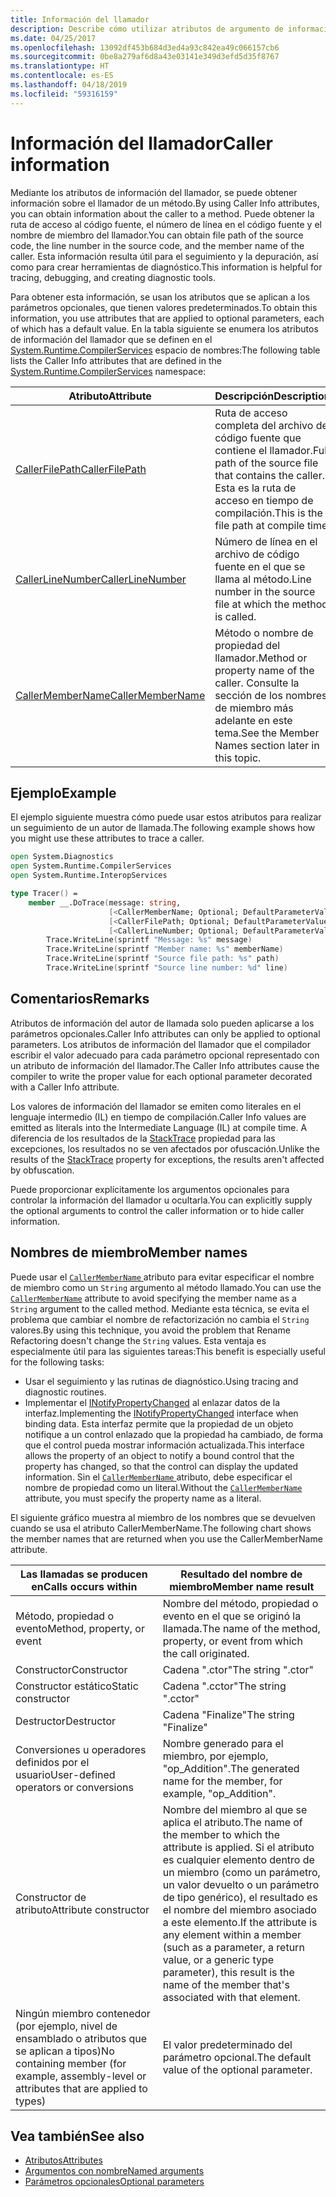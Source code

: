 ```yaml
---
title: Información del llamador
description: Describe cómo utilizar atributos de argumento de información del autor de llamada para obtener información del llamador de un método.
ms.date: 04/25/2017
ms.openlocfilehash: 13092df453b684d3ed4a93c842ea49c066157cb6
ms.sourcegitcommit: 0be8a279af6d8a43e03141e349d3efd5d35f8767
ms.translationtype: HT
ms.contentlocale: es-ES
ms.lasthandoff: 04/18/2019
ms.locfileid: "59316159"
---
```

# <a name="caller-information"></a><span data-ttu-id="4761a-103">Información del llamador</span><span class="sxs-lookup"><span data-stu-id="4761a-103">Caller information</span></span>

<span data-ttu-id="4761a-104">Mediante los atributos de información del llamador, se puede obtener información sobre el llamador de un método.</span><span class="sxs-lookup"><span data-stu-id="4761a-104">By using Caller Info attributes, you can obtain information about the caller to a method.</span></span> <span data-ttu-id="4761a-105">Puede obtener la ruta de acceso al código fuente, el número de línea en el código fuente y el nombre de miembro del llamador.</span><span class="sxs-lookup"><span data-stu-id="4761a-105">You can obtain file path of the source code, the line number in the source code, and the member name of the caller.</span></span> <span data-ttu-id="4761a-106">Esta información resulta útil para el seguimiento y la depuración, así como para crear herramientas de diagnóstico.</span><span class="sxs-lookup"><span data-stu-id="4761a-106">This information is helpful for tracing, debugging, and creating diagnostic tools.</span></span>

<span data-ttu-id="4761a-107">Para obtener esta información, se usan los atributos que se aplican a los parámetros opcionales, que tienen valores predeterminados.</span><span class="sxs-lookup"><span data-stu-id="4761a-107">To obtain this information, you use attributes that are applied to optional parameters, each of which has a default value.</span></span> <span data-ttu-id="4761a-108">En la tabla siguiente se enumera los atributos de información del llamador que se definen en el [System.Runtime.CompilerServices](/dotnet/api/system.runtime.compilerservices) espacio de nombres:</span><span class="sxs-lookup"><span data-stu-id="4761a-108">The following table lists the Caller Info attributes that are defined in the [System.Runtime.CompilerServices](/dotnet/api/system.runtime.compilerservices) namespace:</span></span>

|<span data-ttu-id="4761a-109">Atributo</span><span class="sxs-lookup"><span data-stu-id="4761a-109">Attribute</span></span>|<span data-ttu-id="4761a-110">Descripción</span><span class="sxs-lookup"><span data-stu-id="4761a-110">Description</span></span>|<span data-ttu-id="4761a-111">Tipo</span><span class="sxs-lookup"><span data-stu-id="4761a-111">Type</span></span>|
|---------|-----------|----|
|[<span data-ttu-id="4761a-112">CallerFilePath</span><span class="sxs-lookup"><span data-stu-id="4761a-112">CallerFilePath</span></span>](/dotnet/api/system.runtime.compilerservices.callerfilepathattribute)|<span data-ttu-id="4761a-113">Ruta de acceso completa del archivo de código fuente que contiene el llamador.</span><span class="sxs-lookup"><span data-stu-id="4761a-113">Full path of the source file that contains the caller.</span></span> <span data-ttu-id="4761a-114">Esta es la ruta de acceso en tiempo de compilación.</span><span class="sxs-lookup"><span data-stu-id="4761a-114">This is the file path at compile time.</span></span>|`String`
|[<span data-ttu-id="4761a-115">CallerLineNumber</span><span class="sxs-lookup"><span data-stu-id="4761a-115">CallerLineNumber</span></span>](/dotnet/api/system.runtime.compilerservices.callerlinenumberattribute)|<span data-ttu-id="4761a-116">Número de línea en el archivo de código fuente en el que se llama al método.</span><span class="sxs-lookup"><span data-stu-id="4761a-116">Line number in the source file at which the method is called.</span></span>|`Integer`|
|[<span data-ttu-id="4761a-117">CallerMemberName</span><span class="sxs-lookup"><span data-stu-id="4761a-117">CallerMemberName</span></span>](/dotnet/api/system.runtime.compilerservices.callermembernameattribute)|<span data-ttu-id="4761a-118">Método o nombre de propiedad del llamador.</span><span class="sxs-lookup"><span data-stu-id="4761a-118">Method or property name of the caller.</span></span> <span data-ttu-id="4761a-119">Consulte la sección de los nombres de miembro más adelante en este tema.</span><span class="sxs-lookup"><span data-stu-id="4761a-119">See the Member Names section later in this topic.</span></span>|`String`|

## <a name="example"></a><span data-ttu-id="4761a-120">Ejemplo</span><span class="sxs-lookup"><span data-stu-id="4761a-120">Example</span></span>

<span data-ttu-id="4761a-121">El ejemplo siguiente muestra cómo puede usar estos atributos para realizar un seguimiento de un autor de llamada.</span><span class="sxs-lookup"><span data-stu-id="4761a-121">The following example shows how you might use these attributes to trace a caller.</span></span>

```fsharp
open System.Diagnostics
open System.Runtime.CompilerServices
open System.Runtime.InteropServices

type Tracer() =
    member __.DoTrace(message: string,
                      [<CallerMemberName; Optional; DefaultParameterValue("")>] memberName: string,
                      [<CallerFilePath; Optional; DefaultParameterValue("")>] path: string,
                      [<CallerLineNumber; Optional; DefaultParameterValue(0)>] line: int) =
        Trace.WriteLine(sprintf "Message: %s" message)
        Trace.WriteLine(sprintf "Member name: %s" memberName)
        Trace.WriteLine(sprintf "Source file path: %s" path)
        Trace.WriteLine(sprintf "Source line number: %d" line)
```

## <a name="remarks"></a><span data-ttu-id="4761a-122">Comentarios</span><span class="sxs-lookup"><span data-stu-id="4761a-122">Remarks</span></span>

<span data-ttu-id="4761a-123">Atributos de información del autor de llamada solo pueden aplicarse a los parámetros opcionales.</span><span class="sxs-lookup"><span data-stu-id="4761a-123">Caller Info attributes can only be applied to optional parameters.</span></span> <span data-ttu-id="4761a-124">Los atributos de información del llamador que el compilador escribir el valor adecuado para cada parámetro opcional representado con un atributo de información del llamador.</span><span class="sxs-lookup"><span data-stu-id="4761a-124">The Caller Info attributes cause the compiler to write the proper value for each optional parameter decorated with a Caller Info attribute.</span></span>

<span data-ttu-id="4761a-125">Los valores de información del llamador se emiten como literales en el lenguaje intermedio (IL) en tiempo de compilación.</span><span class="sxs-lookup"><span data-stu-id="4761a-125">Caller Info values are emitted as literals into the Intermediate Language (IL) at compile time.</span></span> <span data-ttu-id="4761a-126">A diferencia de los resultados de la [StackTrace](/dotnet/api/system.diagnostics.stacktrace) propiedad para las excepciones, los resultados no se ven afectados por ofuscación.</span><span class="sxs-lookup"><span data-stu-id="4761a-126">Unlike the results of the [StackTrace](/dotnet/api/system.diagnostics.stacktrace) property for exceptions, the results aren't affected by obfuscation.</span></span>

<span data-ttu-id="4761a-127">Puede proporcionar explícitamente los argumentos opcionales para controlar la información del llamador u ocultarla.</span><span class="sxs-lookup"><span data-stu-id="4761a-127">You can explicitly supply the optional arguments to control the caller information or to hide caller information.</span></span>

## <a name="member-names"></a><span data-ttu-id="4761a-128">Nombres de miembro</span><span class="sxs-lookup"><span data-stu-id="4761a-128">Member names</span></span>

<span data-ttu-id="4761a-129">Puede usar el [ `CallerMemberName` ](/dotnet/api/system.runtime.compilerservices.callermembernameattribute) atributo para evitar especificar el nombre de miembro como un `String` argumento al método llamado.</span><span class="sxs-lookup"><span data-stu-id="4761a-129">You can use the [`CallerMemberName`](/dotnet/api/system.runtime.compilerservices.callermembernameattribute) attribute to avoid specifying the member name as a `String` argument to the called method.</span></span> <span data-ttu-id="4761a-130">Mediante esta técnica, se evita el problema que cambiar el nombre de refactorización no cambia el `String` valores.</span><span class="sxs-lookup"><span data-stu-id="4761a-130">By using this technique, you avoid the problem that Rename Refactoring doesn't change the `String` values.</span></span> <span data-ttu-id="4761a-131">Esta ventaja es especialmente útil para las siguientes tareas:</span><span class="sxs-lookup"><span data-stu-id="4761a-131">This benefit is especially useful for the following tasks:</span></span>

* <span data-ttu-id="4761a-132">Usar el seguimiento y las rutinas de diagnóstico.</span><span class="sxs-lookup"><span data-stu-id="4761a-132">Using tracing and diagnostic routines.</span></span>
* <span data-ttu-id="4761a-133">Implementar el [INotifyPropertyChanged](/dotnet/api/system.componentmodel.inotifypropertychanged) al enlazar datos de la interfaz.</span><span class="sxs-lookup"><span data-stu-id="4761a-133">Implementing the [INotifyPropertyChanged](/dotnet/api/system.componentmodel.inotifypropertychanged) interface when binding data.</span></span> <span data-ttu-id="4761a-134">Esta interfaz permite que la propiedad de un objeto notifique a un control enlazado que la propiedad ha cambiado, de forma que el control pueda mostrar información actualizada.</span><span class="sxs-lookup"><span data-stu-id="4761a-134">This interface allows the property of an object to notify a bound control that the property has changed, so that the control can display the updated information.</span></span> <span data-ttu-id="4761a-135">Sin el [ `CallerMemberName` ](/dotnet/api/system.runtime.compilerservices.callermembernameattribute) atributo, debe especificar el nombre de propiedad como un literal.</span><span class="sxs-lookup"><span data-stu-id="4761a-135">Without the [`CallerMemberName`](/dotnet/api/system.runtime.compilerservices.callermembernameattribute) attribute, you must specify the property name as a literal.</span></span>

<span data-ttu-id="4761a-136">El siguiente gráfico muestra al miembro de los nombres que se devuelven cuando se usa el atributo CallerMemberName.</span><span class="sxs-lookup"><span data-stu-id="4761a-136">The following chart shows the member names that are returned when you use the CallerMemberName attribute.</span></span>

|<span data-ttu-id="4761a-137">Las llamadas se producen en</span><span class="sxs-lookup"><span data-stu-id="4761a-137">Calls occurs within</span></span>|<span data-ttu-id="4761a-138">Resultado del nombre de miembro</span><span class="sxs-lookup"><span data-stu-id="4761a-138">Member name result</span></span>|
|-------------------|------------------|
|<span data-ttu-id="4761a-139">Método, propiedad o evento</span><span class="sxs-lookup"><span data-stu-id="4761a-139">Method, property, or event</span></span>|<span data-ttu-id="4761a-140">Nombre del método, propiedad o evento en el que se originó la llamada.</span><span class="sxs-lookup"><span data-stu-id="4761a-140">The name of the method, property, or event from which the call originated.</span></span>|
|<span data-ttu-id="4761a-141">Constructor</span><span class="sxs-lookup"><span data-stu-id="4761a-141">Constructor</span></span>|<span data-ttu-id="4761a-142">Cadena ".ctor"</span><span class="sxs-lookup"><span data-stu-id="4761a-142">The string ".ctor"</span></span>|
|<span data-ttu-id="4761a-143">Constructor estático</span><span class="sxs-lookup"><span data-stu-id="4761a-143">Static constructor</span></span>|<span data-ttu-id="4761a-144">Cadena ".cctor"</span><span class="sxs-lookup"><span data-stu-id="4761a-144">The string ".cctor"</span></span>|
|<span data-ttu-id="4761a-145">Destructor</span><span class="sxs-lookup"><span data-stu-id="4761a-145">Destructor</span></span>|<span data-ttu-id="4761a-146">Cadena "Finalize"</span><span class="sxs-lookup"><span data-stu-id="4761a-146">The string "Finalize"</span></span>|
|<span data-ttu-id="4761a-147">Conversiones u operadores definidos por el usuario</span><span class="sxs-lookup"><span data-stu-id="4761a-147">User-defined operators or conversions</span></span>|<span data-ttu-id="4761a-148">Nombre generado para el miembro, por ejemplo, "op_Addition".</span><span class="sxs-lookup"><span data-stu-id="4761a-148">The generated name for the member, for example, "op_Addition".</span></span>|
|<span data-ttu-id="4761a-149">Constructor de atributo</span><span class="sxs-lookup"><span data-stu-id="4761a-149">Attribute constructor</span></span>|<span data-ttu-id="4761a-150">Nombre del miembro al que se aplica el atributo.</span><span class="sxs-lookup"><span data-stu-id="4761a-150">The name of the member to which the attribute is applied.</span></span> <span data-ttu-id="4761a-151">Si el atributo es cualquier elemento dentro de un miembro (como un parámetro, un valor devuelto o un parámetro de tipo genérico), el resultado es el nombre del miembro asociado a este elemento.</span><span class="sxs-lookup"><span data-stu-id="4761a-151">If the attribute is any element within a member (such as a parameter, a return value, or a generic type parameter), this result is the name of the member that's associated with that element.</span></span>|
|<span data-ttu-id="4761a-152">Ningún miembro contenedor (por ejemplo, nivel de ensamblado o atributos que se aplican a tipos)</span><span class="sxs-lookup"><span data-stu-id="4761a-152">No containing member (for example, assembly-level or attributes that are applied to types)</span></span>|<span data-ttu-id="4761a-153">El valor predeterminado del parámetro opcional.</span><span class="sxs-lookup"><span data-stu-id="4761a-153">The default value of the optional parameter.</span></span>|

## <a name="see-also"></a><span data-ttu-id="4761a-154">Vea también</span><span class="sxs-lookup"><span data-stu-id="4761a-154">See also</span></span>

- [<span data-ttu-id="4761a-155">Atributos</span><span class="sxs-lookup"><span data-stu-id="4761a-155">Attributes</span></span>](attributes.md)
- [<span data-ttu-id="4761a-156">Argumentos con nombre</span><span class="sxs-lookup"><span data-stu-id="4761a-156">Named arguments</span></span>](parameters-and-arguments.md#named-arguments)
- [<span data-ttu-id="4761a-157">Parámetros opcionales</span><span class="sxs-lookup"><span data-stu-id="4761a-157">Optional parameters</span></span>](parameters-and-arguments.md#optional-parameters)
